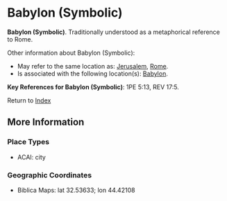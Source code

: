 # Babylon (Symbolic)
**Babylon (Symbolic)**. 
Traditionally understood as a metaphorical reference to Rome. 




Other information about Babylon (Symbolic):


* May refer to the same location as: 
[Jerusalem](Jerusalem.md), [Rome](Rome.md). 
* Is associated with the following location(s): 
[Babylon](Babylon.md). 




**Key References for Babylon (Symbolic)**: 
1PE 5:13, REV 17:5. 






Return to [Index](00-Index.md)

## More Information

### Place Types

* ACAI: city



### Geographic Coordinates

* Biblica Maps: lat 32.53633; lon 44.42108




